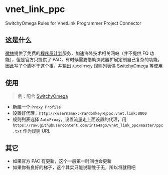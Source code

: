 # vnet_link_ppc
SwitchyOmega Rules for VnetLink Programmer Project Connector

## 这是什么

[微林][1]提供了免费的[程序员计划][2]服务，加速海外技术相关网站（并不提供 FQ 功能），但是官方只提供了 PAC，有时候需要借助浏览器扩展定制自己复杂的功能，因此写了个脚本干这个事，并输出 `AutoProxy` 规则列表供 [SwitchyOmega][3] 等使用

## 使用

 > 例：配合 [SwitchyOmega][3]

- 新建一个 `Proxy Profile`
- 设置好代理：`http://<username>:<randomkey>@ppc.vnet.link:8800`
- 规则列表选择 `AutoProxy`，设置流量走上面设置的代理，用 `https://raw.githubusercontent.com/int64ago/vnet_link_ppc/master/ppc.txt` 作为规则 URL

## 其它

 - 如果官方 PAC 有更新，这个一般第一时间也会更新
 - 如果你有良好的梯子，这个其实只能说聊胜于无，所以将就用吧

 [1]: https://vnet.link/
 [2]: https://vnet.link/project/programmer
 [3]: https://chrome.google.com/webstore/detail/proxy-switchyomega/padekgcemlokbadohgkifijomclgjgif